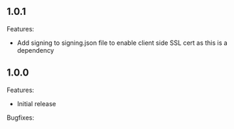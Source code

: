## 1.0.1

Features:

- Add signing to signing.json file to enable client side SSL cert as this is a dependency 

## 1.0.0

Features:

  - Initial release

Bugfixes:

